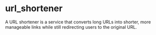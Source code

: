 # url_shortener
A URL shortener is a service that converts long URLs into shorter, more manageable links while still redirecting users to the original URL. 

